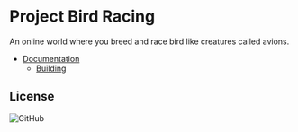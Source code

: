 # Project Bird Racing

An online world where you breed and race bird like creatures called avions.

* [Documentation](documentation/documentation.md)
  * [Building](documentation/building.md)
 
 ## License

![GitHub](https://img.shields.io/github/license/snowmeltarcade/projectbirdracing?style=plastic)
